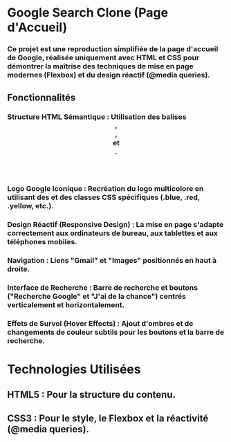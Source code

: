 # Google Search Clone (Page d'Accueil)
### Ce projet est une reproduction simplifiée de la page d'accueil de Google, réalisée uniquement avec HTML et CSS pour démontrer la maîtrise des techniques de mise en page modernes (Flexbox) et du design réactif (@media queries).

## Fonctionnalités

### Structure HTML Sémantique : Utilisation des balises <header>, <nav>, <main> et <footer>.

### Logo Google Iconique : Recréation du logo multicolore en utilisant des <span> et des classes CSS spécifiques (.blue, .red, .yellow, etc.).

### Design Réactif (Responsive Design) : La mise en page s'adapte correctement aux ordinateurs de bureau, aux tablettes et aux téléphones mobiles.

### Navigation : Liens "Gmail" et "Images" positionnés en haut à droite.

### Interface de Recherche : Barre de recherche et boutons ("Recherche Google" et "J'ai de la chance") centrés verticalement et horizontalement.

### Effets de Survol (Hover Effects) : Ajout d'ombres et de changements de couleur subtils pour les boutons et la barre de recherche.

# Technologies Utilisées

## HTML5 : Pour la structure du contenu.

## CSS3 : Pour le style, le Flexbox et la réactivité (@media queries).
